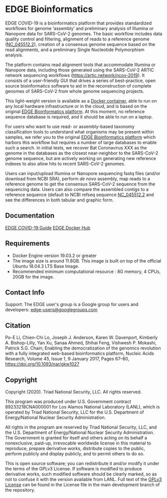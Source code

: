 # EDGE Bioinformatics

EDGE COVID-19 is a bioinformatics platform that provides standardized workflows for genome ‘assembly’ and preliminary analysis of Illumina or Nanopore data for SARS-CoV-2 genomes. The basic workflow includes data quality control and filtering, alignment of reads to a reference genome ([NC_045512.2](https://www.ncbi.nlm.nih.gov/nuccore/NC_045512.2/)), creation of a consensus genome sequence based on the read alignments, and a preliminary Single Nucleotide Polymorphism analysis. 

The platform contains read alignment tools that accommodate Illumina or Nanopore data, including those generated using the SARS-CoV-2 ARTIC network sequencing workflows (https://artic.network/ncov-2019). It consists of a user-friendly GUI that drives a series of best-practice, open source bioinformatics software to aid in the reconstruction of complete genomes of SARS-CoV-2 from whole genome sequencing projects.

This light-weight version is available as a [Docker container](https://hub.docker.com/r/bioedge/edge_ncov), able to run on any local hardware infrastructure or in the cloud, and is based on the original [EDGE Bioinformatics platform](https://edgebioinformatics.org).  At this moment, no reference sequence database is required, and it should be able to run on a laptop. 

For users who want to use read- or assembly-based taxonomy classification tools to understand what organisms may be present within samples, we refer you to the original [EDGE Bioinformatics platform](https://edgebioinformatics.org) which harbors this workflow but requires a number of large databases to enable such a search. In initial tests, we recover Bat Coronavirus XXX as the genome in the databases as the closest near-neighbor to the SARS-CoV-2 genome sequence, but are actively working on generating new reference indexes to also allow hits to recent SARS-CoV-2 genomes. 

Users can input/upload Illumina or Nanopore sequencing fastq files (and/or download from NCBI SRA), perform *de novo* assembly, map reads to a reference genome to get the consensus SARS-CoV-2 sequence from the sequencing data. Users can also compare the assembled contigs to a reference sequence (default to NCBI refseq sequence [NC_045512.2](https://www.ncbi.nlm.nih.gov/nuccore/NC_045512.2/) and see the differences in both tabular and graphic form. 

## Documentation
	
[EDGE COVID-19 Guide](https://docs.google.com/document/d/e/2PACX-1vSNJntmg9Cc7dm1Agh0gXyp9LZCGQfNyiBgAiIYCY8CN8Lk2Ma8tBwEBhIut67ow5ItDuXtUsi0v2Du/pub)
[EDGE Docker Hub](https://hub.docker.com/r/bioedge/edge_ncov)

## Requirements

* Docker Engine version 19.03.2 or greater
* The image size is around 11.8GB. This image is built on top of the official Ubuntu 18.04.3 LTS Base Image.
* Recommended minimum computational resource : 8G memory, 4 CPUs, 20GB for the image.   

## Contact Info
Support: The EDGE user's group is a Google group for users and developers: [edge-users@googlegroups.com](mailto:edge-users@googlegroups.com)

## Citation

Po-E Li, Chien-Chi Lo, Joseph J. Anderson, Karen W. Davenport, Kimberly A. Bishop-Lilly, Yan Xu, Sanaa Ahmed, Shihai Feng, Vishwesh P. Mokashi, Patrick S.G. Chain; Enabling the democratization of the genomics revolution with a fully integrated web-based bioinformatics platform, Nucleic Acids Research, Volume 45, Issue 1, 9 January 2017, Pages 67–80, https://doi.org/10.1093/nar/gkw1027

## Copyright

Copyright (2020).  Triad National Security, LLC. All rights reserved.
 
This program was produced under U.S. Government contract 89233218CNA000001 for Los Alamos National 
Laboratory (LANL), which is operated by Triad National Security, LLC for the U.S. Department of Energy/National 
Nuclear Security Administration.
 
All rights in the program are reserved by Triad National Security, LLC, and the U.S. Department of Energy/National 
Nuclear Security Administration. The Government is granted for itself and others acting on its behalf a nonexclusive, 
paid-up, irrevocable worldwide license in this material to reproduce, prepare derivative works, distribute copies to 
the public, perform publicly and display publicly, and to permit others to do so.

This is open source software; you can redistribute it and/or modify it under the terms of the GPLv3 License. If software 
is modified to produce derivative works, such modified software should be clearly marked, so as not to confuse it with 
the version available from LANL. Full text of the [GPLv3 License](https://github.com/LANL-Bioinformatics/edge/blob/master/LICENSE) can be found in the License file in the main development 
branch of the repository.
